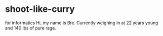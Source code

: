 # shoot-like-curry
for informatics
Hi, my name is Bre. Currently weighing in at 22 years young and 140 lbs of pure rage. 

